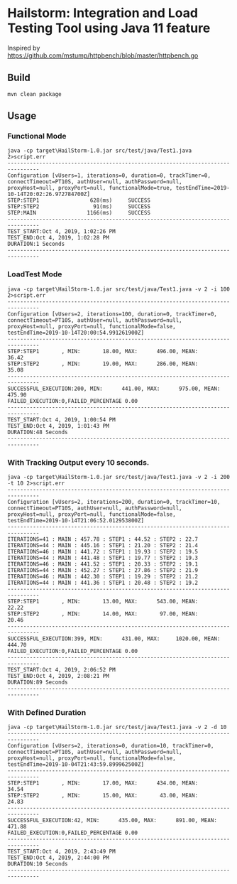 # Hailstorm: Integration and Load Testing Tool using Java 11 feature
Inspired by 
https://github.com/mstump/httpbench/blob/master/httpbench.go

## Build
```mvn clean package```

## Usage
### Functional Mode
```
java -cp target\HailStorm-1.0.jar src/test/java/Test1.java 2>script.err
--------------------------------------------------------------------------------
Configuration [vUsers=1, iterations=0, duration=0, trackTimer=0, connectTimeout=PT10S, authUser=null, authPassword=null, proxyHost=null, proxyPort=null, functionalMode=true, testEndTime=2019-10-14T20:02:26.972784700Z]
STEP:STEP1                628(ms)     SUCCESS
STEP:STEP2                 91(ms)     SUCCESS
STEP:MAIN                1166(ms)     SUCCESS
--------------------------------------------------------------------------------
TEST_START:Oct 4, 2019, 1:02:26 PM
TEST_END:Oct 4, 2019, 1:02:28 PM
DURATION:1 Seconds
--------------------------------------------------------------------------------
```
### LoadTest Mode
```
java -cp target\HailStorm-1.0.jar src/test/java/Test1.java -v 2 -i 100  2>script.err
--------------------------------------------------------------------------------
Configuration [vUsers=2, iterations=100, duration=0, trackTimer=0, connectTimeout=PT10S, authUser=null, authPassword=null, proxyHost=null, proxyPort=null, functionalMode=false, testEndTime=2019-10-14T20:00:54.991261900Z]
--------------------------------------------------------------------------------
STEP:STEP1       , MIN:       18.00, MAX:      496.00, MEAN:       36.42
STEP:STEP2       , MIN:       19.00, MAX:      286.00, MEAN:       35.08
--------------------------------------------------------------------------------
SUCCESSFUL_EXECUTION:200, MIN:      441.00, MAX:      975.00, MEAN:      475.90
FAILED_EXECUTION:0,FAILED_PERCENTAGE 0.00
--------------------------------------------------------------------------------
TEST_START:Oct 4, 2019, 1:00:54 PM
TEST_END:Oct 4, 2019, 1:01:43 PM
DURATION:48 Seconds
--------------------------------------------------------------------------------
```
### With Tracking Output every 10 seconds. 
```
java -cp target\HailStorm-1.0.jar src/test/java/Test1.java -v 2 -i 200 -t 10 2>script.err
--------------------------------------------------------------------------------
Configuration [vUsers=2, iterations=200, duration=0, trackTimer=10, connectTimeout=PT10S, authUser=null, authPassword=null, proxyHost=null, proxyPort=null, functionalMode=false, testEndTime=2019-10-14T21:06:52.012953800Z]
--------------------------------------------------------------------------------
ITERATIONS=41 : MAIN : 457.78 : STEP1 : 44.52 : STEP2 : 22.7
ITERATIONS=44 : MAIN : 445.16 : STEP1 : 21.20 : STEP2 : 21.4
ITERATIONS=46 : MAIN : 441.72 : STEP1 : 19.93 : STEP2 : 19.5
ITERATIONS=44 : MAIN : 441.48 : STEP1 : 19.77 : STEP2 : 19.3
ITERATIONS=46 : MAIN : 441.52 : STEP1 : 20.33 : STEP2 : 19.1
ITERATIONS=44 : MAIN : 452.27 : STEP1 : 27.86 : STEP2 : 21.9
ITERATIONS=46 : MAIN : 442.30 : STEP1 : 19.29 : STEP2 : 21.2
ITERATIONS=44 : MAIN : 441.36 : STEP1 : 20.48 : STEP2 : 19.2
--------------------------------------------------------------------------------
STEP:STEP1       , MIN:       13.00, MAX:      543.00, MEAN:       22.22
STEP:STEP2       , MIN:       14.00, MAX:       97.00, MEAN:       20.46
--------------------------------------------------------------------------------
SUCCESSFUL_EXECUTION:399, MIN:      431.00, MAX:     1020.00, MEAN:      444.70
FAILED_EXECUTION:0,FAILED_PERCENTAGE 0.00
--------------------------------------------------------------------------------
TEST_START:Oct 4, 2019, 2:06:52 PM
TEST_END:Oct 4, 2019, 2:08:21 PM
DURATION:89 Seconds
--------------------------------------------------------------------------------
```
### With Defined Duration
```
java -cp target\HailStorm-1.0.jar src/test/java/Test1.java -v 2 -d 10
--------------------------------------------------------------------------------
Configuration [vUsers=2, iterations=0, duration=10, trackTimer=0, connectTimeout=PT10S, authUser=null, authPassword=null, proxyHost=null, proxyPort=null, functionalMode=false, testEndTime=2019-10-04T21:43:59.899962500Z]
--------------------------------------------------------------------------------
STEP:STEP1       , MIN:       17.00, MAX:      434.00, MEAN:       34.54
STEP:STEP2       , MIN:       15.00, MAX:       43.00, MEAN:       24.83
--------------------------------------------------------------------------------
SUCCESSFUL_EXECUTION:42, MIN:      435.00, MAX:      891.00, MEAN:      471.88
FAILED_EXECUTION:0,FAILED_PERCENTAGE 0.00
--------------------------------------------------------------------------------
TEST_START:Oct 4, 2019, 2:43:49 PM
TEST_END:Oct 4, 2019, 2:44:00 PM
DURATION:10 Seconds
--------------------------------------------------------------------------------
```
